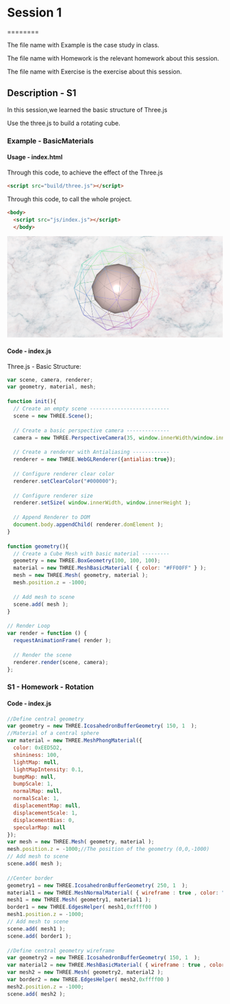 # Session 1
========

The file name with Example is the case study in class.

The file name with Homework is the relevant homework about this session.

The file name with Exercise is the exercise about this session.

## Description - S1 ##

In this session,we learned the basic structure of Three.js

Use the three.js to build a rotating cube.

### Example - BasicMaterials ###

#### Usage - index.html ####
Through this code, to achieve the effect of the Three.js

```html
<script src="build/three.js"></script>
```

Through this code, to call the whole project.
```html
<body>
  <script src="js/index.js"></script>
  </body>
  ```
  ![S1-homework](https://github.com/CarelSJ/DAT505-GitHub/blob/master/images/S1-homework.png)

#### Code - index.js ####

Three.js - Basic Structure:

```javascript
var scene, camera, renderer;
var geometry, material, mesh;

function init(){
  // Create an empty scene --------------------------
  scene = new THREE.Scene();

  // Create a basic perspective camera --------------
  camera = new THREE.PerspectiveCamera(35, window.innerWidth/window.innerHeight, 300, 10000 );

  // Create a renderer with Antialiasing ------------
  renderer = new THREE.WebGLRenderer({antialias:true});

  // Configure renderer clear color
  renderer.setClearColor("#000000");

  // Configure renderer size
  renderer.setSize( window.innerWidth, window.innerHeight );

  // Append Renderer to DOM
  document.body.appendChild( renderer.domElement );
}

function geometry(){
  // Create a Cube Mesh with basic material ---------
  geometry = new THREE.BoxGeometry(100, 100, 100);
  material = new THREE.MeshBasicMaterial( { color: "#FF00FF" } );
  mesh = new THREE.Mesh( geometry, material );
  mesh.position.z = -1000;

  // Add mesh to scene
  scene.add( mesh );
}

// Render Loop
var render = function () {
  requestAnimationFrame( render );

  // Render the scene
  renderer.render(scene, camera);
};
```
### S1 - Homework - Rotation ###

#### Code - index.js ####

```javascript
//Define central geometry
var geometry = new THREE.IcosahedronBufferGeometry( 150, 1  );
//Material of a central sphere
var material = new THREE.MeshPhongMaterial({
  color: 0xEED5D2,
  shininess: 100,
  lightMap: null,
  lightMapIntensity: 0.1,
  bumpMap: null,
  bumpScale: 1,
  normalMap: null,
  normalScale: 1,
  displacementMap: null,
  displacementScale: 1,
  displacementBias: 0,
  specularMap: null
});
var mesh = new THREE.Mesh( geometry, material );
mesh.position.z = -1000;//The position of the geometry (0,0,-1000)
// Add mesh to scene
scene.add( mesh );

//Center border
geometry1 = new THREE.IcosahedronBufferGeometry( 250, 1  );
material1 = new THREE.MeshNormalMaterial( { wireframe : true , color: "#87CEFF" } );
mesh1 = new THREE.Mesh( geometry1, material1 );
border1 = new THREE.EdgesHelper( mesh1,0xffff00 )
mesh1.position.z = -1000;
// Add mesh to scene
scene.add( mesh1 );
scene.add( border1 );

//Define central geometry wireframe
var geometry2 = new THREE.IcosahedronBufferGeometry( 150, 1  );
var material2 = new THREE.MeshBasicMaterial( { wireframe : true , color: "#6B6B6B" } );
var mesh2 = new THREE.Mesh( geometry2, material2 );
var border2 = new THREE.EdgesHelper( mesh2,0xffff00 )
mesh2.position.z = -1000;
scene.add( mesh2 );
```
